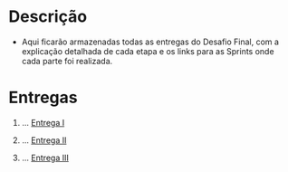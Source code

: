 
# Descrição 

- Aqui ficarão armazenadas todas as entregas do Desafio Final, com a explicação detalhada de cada etapa e os links para as Sprints onde cada parte foi realizada.

# Entregas


1. ...
[Entrega I](Entrega%201/README.md)

2. ...
[Entrega II](Entrega%202/README.md)

3. ...
[Entrega III](Entrega%203/README.md)




